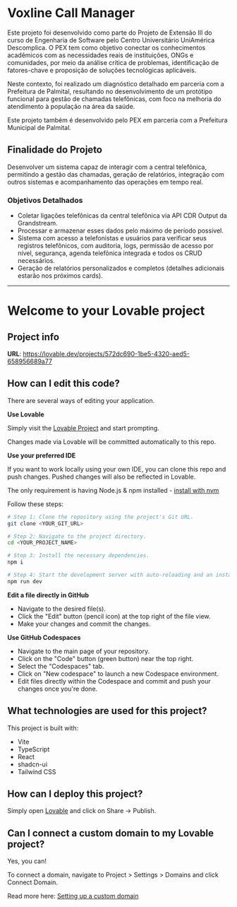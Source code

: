 # Voxline Call Manager

Este projeto foi desenvolvido como parte do Projeto de Extensão III do curso de Engenharia de Software pelo Centro Universitário UniAmérica Descomplica. O PEX tem como objetivo conectar os conhecimentos acadêmicos com as necessidades reais de instituições, ONGs e comunidades, por meio da análise crítica de problemas, identificação de fatores-chave e proposição de soluções tecnológicas aplicáveis.

Neste contexto, foi realizado um diagnóstico detalhado em parceria com a Prefeitura de Palmital, resultando no desenvolvimento de um protótipo funcional para gestão de chamadas telefônicas, com foco na melhoria do atendimento à população na área da saúde.

Este projeto também é desenvolvido pelo PEX em parceria com a Prefeitura Municipal de Palmital.

## Finalidade do Projeto

Desenvolver um sistema capaz de interagir com a central telefônica, permitindo a gestão das chamadas, geração de relatórios, integração com outros sistemas e acompanhamento das operações em tempo real.

### Objetivos Detalhados

- Coletar ligações telefônicas da central telefônica via API CDR Output da Grandstream.
- Processar e armazenar esses dados pelo máximo de período possível.
- Sistema com acesso a telefonistas e usuários para verificar seus registros telefônicos, com auditoria, logs, permissão de acesso por nível, segurança, agenda telefônica integrada e todos os CRUD necessários.
- Geração de relatórios personalizados e completos (detalhes adicionais estarão nos próximos cards).

---

# Welcome to your Lovable project

## Project info

**URL**: https://lovable.dev/projects/572dc690-1be5-4320-aed5-658956689a77

## How can I edit this code?

There are several ways of editing your application.

**Use Lovable**

Simply visit the [Lovable Project](https://lovable.dev/projects/572dc690-1be5-4320-aed5-658956689a77) and start prompting.

Changes made via Lovable will be committed automatically to this repo.

**Use your preferred IDE**

If you want to work locally using your own IDE, you can clone this repo and push changes. Pushed changes will also be reflected in Lovable.

The only requirement is having Node.js & npm installed - [install with nvm](https://github.com/nvm-sh/nvm#installing-and-updating)

Follow these steps:

```sh
# Step 1: Clone the repository using the project's Git URL.
git clone <YOUR_GIT_URL>

# Step 2: Navigate to the project directory.
cd <YOUR_PROJECT_NAME>

# Step 3: Install the necessary dependencies.
npm i

# Step 4: Start the development server with auto-reloading and an instant preview.
npm run dev
```

**Edit a file directly in GitHub**

- Navigate to the desired file(s).
- Click the "Edit" button (pencil icon) at the top right of the file view.
- Make your changes and commit the changes.

**Use GitHub Codespaces**

- Navigate to the main page of your repository.
- Click on the "Code" button (green button) near the top right.
- Select the "Codespaces" tab.
- Click on "New codespace" to launch a new Codespace environment.
- Edit files directly within the Codespace and commit and push your changes once you're done.

## What technologies are used for this project?

This project is built with:

- Vite
- TypeScript
- React
- shadcn-ui
- Tailwind CSS

## How can I deploy this project?

Simply open [Lovable](https://lovable.dev/projects/572dc690-1be5-4320-aed5-658956689a77) and click on Share -> Publish.

## Can I connect a custom domain to my Lovable project?

Yes, you can!

To connect a domain, navigate to Project > Settings > Domains and click Connect Domain.

Read more here: [Setting up a custom domain](https://docs.lovable.dev/tips-tricks/custom-domain#step-by-step-guide)
